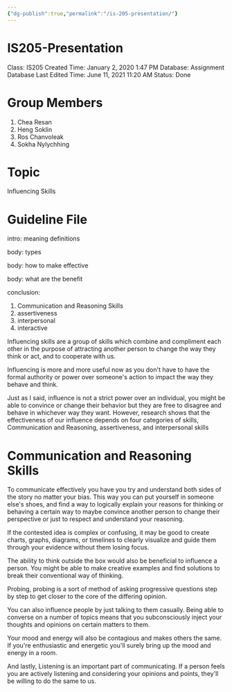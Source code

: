 ```yaml
---
{"dg-publish":true,"permalink":"/is-205-presentation/"}
---
```


# IS205-Presentation

Class: IS205
Created Time: January 2, 2020 1:47 PM
Database: Assignment Database
Last Edited Time: June 11, 2021 11:20 AM
Status: Done

# Group Members

1. Chea Resan
2. Heng Soklin
3. Ros Chanvoleak
4. Sokha Nylychhing

# Topic

Influencing Skills

# Guideline File

intro: meaning definitions

body: types

body: how to make effective

body: what are the benefit

conclusion: 

1. Communication and Reasoning Skills
2. assertiveness
3. interpersonal
4. interactive

Influencing skills are a group of skills which combine and compliment each other in the purpose of attracting another person to change the way they think or act, and to cooperate with us.

Influencing is more and more useful now as you don't have to have the formal authority or power over someone's action to impact the way they behave and think.

Just as I said, influence is not a strict power over an individual, you might be able to convince or change their behavior but they are free to disagree and behave in whichever way they want. However, research shows that the effectiveness of our influence depends on four categories of skills, Communication and Reasoning, assertiveness, and interpersonal skills

# Communication and Reasoning Skills

To communicate effectively you have you try and understand both sides of the story no matter your bias. This way you can put yourself in someone else's shoes, and find a way to logically explain your reasons for thinking or behaving a certain way to maybe convince another person to change their perspective or just to respect and understand your reasoning.

If the contested idea is complex or confusing, it may be good to create charts, graphs, diagrams, or timelines to clearly visualize and guide them through your evidence without them losing focus.

The ability to think outside the box would also be beneficial to influence a person. You might be able to make creative examples and find solutions to break their conventional way of thinking.

Probing, probing is a sort of method of asking progressive questions step by step to get closer to the core of the differing opinion.

You can also influence people by just talking to them casually. Being able to converse on a number of topics means that you subconsciously inject your thoughts and opinions on certain matters to them.

Your mood and energy will also be contagious and makes others the same. If you're enthusiastic and energetic you'll surely bring up the mood and energy in a room.

And lastly, Listening is an important part of communicating. If a person feels you are actively listening and considering your opinions and points, they'll be willing to do the same to us.